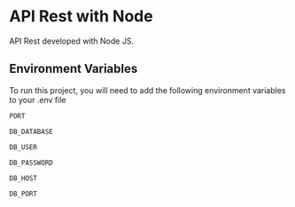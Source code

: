 # API Rest with Node

API Rest developed with Node JS.

## Environment Variables

To run this project, you will need to add the following environment variables to your .env file

`PORT`

`DB_DATABASE`

`DB_USER`

`DB_PASSWORD`

`DB_HOST`

`DB_PORT`
